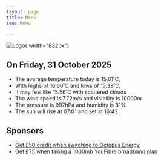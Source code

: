 ```yaml
---
layout: page
title: Menu
seo: Menu

---
```


![Logo](/images/logo.jpg){:width="832px"}

<!-- weather_marker starts -->
## On Friday, 31 October 2025

- The average temperature today is 15.81˚C,
- With highs of 16.66˚C and lows of 15.38˚C,
- It may feel like 15.56˚C with scattered clouds
- The wind speed is 7.72m/s and visibility is 10000m
- The pressure is 997hPa and humidity is 81%
- The sun will rise at 07:01 and set at 16:42

<!-- weather_marker ends -->

## Sponsors

- [Get £50 credit when switching to Octopus Energy](https://bit.ly/3oD1nnS)
- [Get £75 when taking a 1000mb YouFibre broadband plan](https://aklam.io/91zWhU?)
